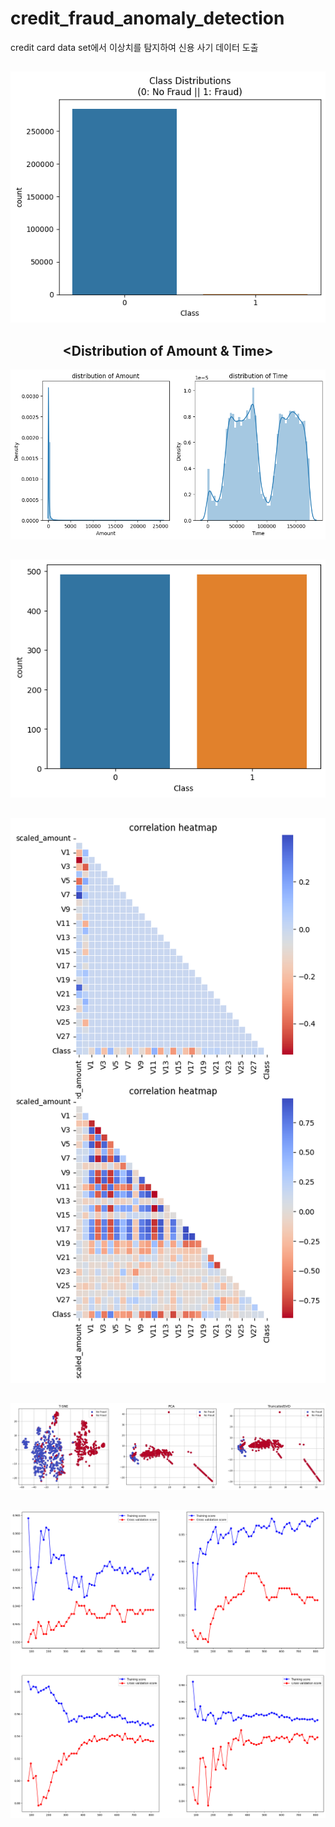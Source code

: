 # credit_fraud_anomaly_detection
credit card data set에서 이상치를 탐지하여 신용 사기 데이터 도출


<div align="center">

## <Imbalanced Data Count Plot>
![countPlot](./visualization/countPlot1.png)

## <Distribution of Amount & Time>
![distplot](./visualization/distPlot.png)

## <Under Sampled Data Count Plot>
![countPlot](./visualization/countPlot2.png)

## <Correaltion of Features>
![correaltion](./visualization/correlation.png)

## <Demension Reduction>
![dimensionReduction](./visualization/dimension_reduction.png)

## <Learning Curve of Machine Learning>
![learningCurve](./visualization/learning_curve.png)

</div>
